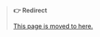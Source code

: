 > **👉 Redirect**
>
> [This page is moved to here.](https://github.com/hugoalh/hugoalh/blob/main/guides/universal-contributing.md)
